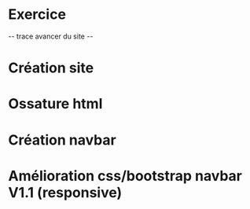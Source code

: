# Exercice

-- trace avancer du site --
# Création site
# Ossature html
# Création navbar
# Amélioration css/bootstrap navbar V1.1 (responsive)